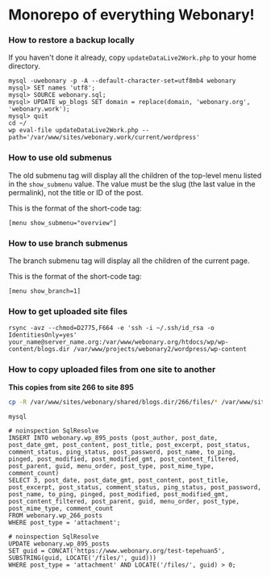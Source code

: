 # Monorepo of everything Webonary!

###  How to restore a backup locally

If you haven't done it already, copy `updateDataLive2Work.php` to your
home directory.

```
mysql -uwebonary -p -A --default-character-set=utf8mb4 webonary
mysql> SET names 'utf8';
mysql> SOURCE webonary.sql;
mysql> UPDATE wp_blogs SET domain = replace(domain, 'webonary.org', 'webonary.work');
mysql> quit
cd ~/
wp eval-file updateDataLive2Work.php --path='/var/www/sites/webonary.work/current/wordpress'
```

### How to use old submenus

The old submenu tag will display all the children of the top-level menu
listed in the `show_submenu` value. The value must be the slug (the last
value in the permalink), not the title or ID of the post.

This is the format of the short-code tag:
```
[menu show_submenu="overview"]
```

### How to use branch submenus

The branch submenu tag will display all the children of the current page.

This is the format of the short-code tag:
```
[menu show_branch=1]
```


### How to get uploaded site files

```
rsync -avz --chmod=D2775,F664 -e 'ssh -i ~/.ssh/id_rsa -o IdentitiesOnly=yes' your_name@server_name.org:/var/www/webonary.org/htdocs/wp/wp-content/blogs.dir /var/www/projects/webonary2/wordpress/wp-content
```


### How to copy uploaded files from one site to another

__This copies from site 266 to site 895__

```bash
cp -R /var/www/sites/webonary/shared/blogs.dir/266/files/* /var/www/sites/webonary/shared/blogs.dir/895/files/

mysql
```

```mysql
# noinspection SqlResolve
INSERT INTO webonary.wp_895_posts (post_author, post_date, post_date_gmt, post_content, post_title, post_excerpt, post_status, comment_status, ping_status, post_password, post_name, to_ping, pinged, post_modified, post_modified_gmt, post_content_filtered, post_parent, guid, menu_order, post_type, post_mime_type, comment_count)
SELECT 3, post_date, post_date_gmt, post_content, post_title, post_excerpt, post_status, comment_status, ping_status, post_password, post_name, to_ping, pinged, post_modified, post_modified_gmt, post_content_filtered, post_parent, guid, menu_order, post_type, post_mime_type, comment_count
FROM webonary.wp_266_posts
WHERE post_type = 'attachment';

# noinspection SqlResolve
UPDATE webonary.wp_895_posts
SET guid = CONCAT('https://www.webonary.org/test-tepehuan5', SUBSTRING(guid, LOCATE('/files/', guid)))
WHERE post_type = 'attachment' AND LOCATE('/files/', guid) > 0;
```
